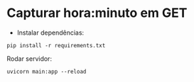 # Capturar hora:minuto em GET

* Instalar dependências:
```commandline
pip install -r requirements.txt
```

Rodar servidor:
```commandline
uvicorn main:app --reload 
```